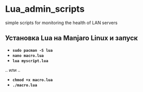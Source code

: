 # Lua_admin_scripts
simple scripts for monitoring the health of LAN servers

## Установка Lua на Manjaro Linux и запуск
- **`sudo pacman -S lua`**
- **`nano macro.lua`**
- **`lua myscript.lua`**

.. или ..

- **`chmod +x macro.lua`**
- **`./macro.lua`**
